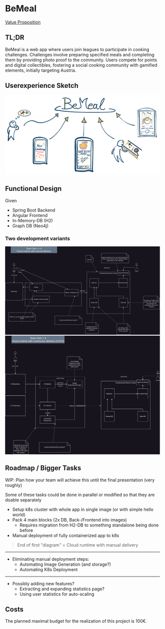 # BeMeal
[Value Proposition](https://docs.google.com/document/d/1yCiTlyCzs5Xh76Sr9qxPXsAMTYLudvXjx2vBnH-TDuQ/edit?usp=sharing)

## TL;DR
BeMeal is a web app where users join leagues to participate in cooking challenges. Challenges involve preparing specified meals and completing them by providing photo proof to the community. Users compete for points and digital collectibles, fostering a social cooking community with gamified elements, initially targeting Austria.

## Userexperience Sketch
![hocn-userexperience-sketch-cropped.png](docs/hocn-userexperience-sketch-cropped.png)

## Functional Design

Given
- Spring Boot Backend
- Angular Frontend
- In-Memory-DB (H2)
- Graph DB (Neo4j)

### Two development variants

![functional-arch-ci.png](docs/functional-arch-ci.png)
![functional-arch-cicd.png](docs/functional-arch-cicd.png)

## Roadmap / Bigger Tasks

WIP: Plan how your team will achieve this until the final presentation (very roughly)

Some of these tasks could be done in parallel or modified so that they are doable separately 

- Setup k8s cluster with whole app in single image (or with simple hello world)
- Pack 4 main blocks (2x DB, Back-/Frontend into images)
  - Requires migration from H2-DB to something standalone being done before
- Manual deployment of fully containerized app to k8s

> End of first "diagram" = Cloud runtime with manual delivery
--- 

- Eliminating manual deployment steps:
  - Automating Image Generation (and storage?)
  - Automating K8s Deployment

---

- Possibly adding new features?
  - Extracting and expanding statistics page?
  - Using user statistics for auto-scaling

## Costs
The planned maximal budget for the realization of this project is 100€.
